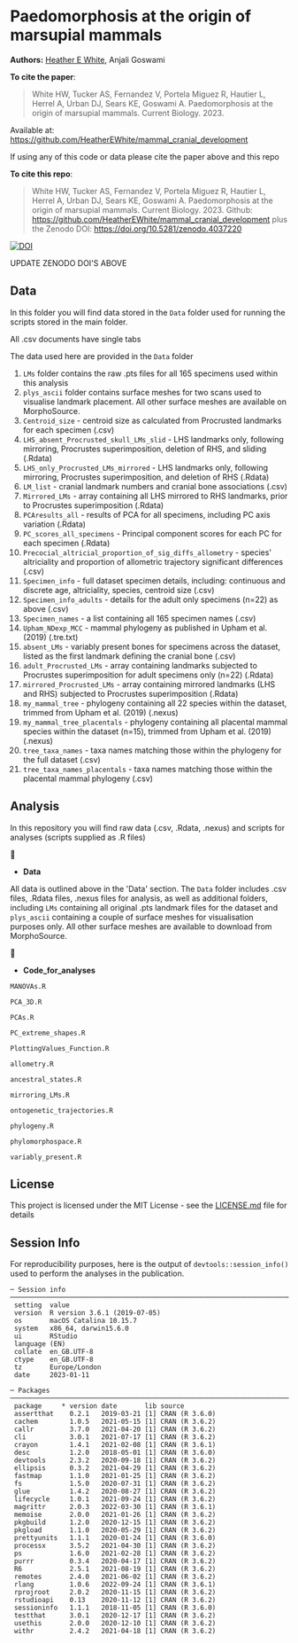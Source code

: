 # Paedomorphosis at the origin of marsupial mammals

__Authors:__
[Heather E White](mailto:heather.white.17@ucl.ac.uk), 
Anjali Goswami

__To cite the paper__: 

>White HW, Tucker AS, Fernandez V, Portela Miguez R, Hautier L, Herrel A, Urban DJ, Sears KE, Goswami A. Paedomorphosis at the origin of marsupial mammals. Current Biology. 2023.

Available at: https://github.com/HeatherEWhite/mammal_cranial_development

If using any of this code or data please cite the paper above and this repo

__To cite this repo__: 

> White HW, Tucker AS, Fernandez V, Portela Miguez R, Hautier L, Herrel A, Urban DJ, Sears KE, Goswami A. Paedomorphosis at the origin of marsupial mammals. Current Biology. 2023. Github: https://github.com/HeatherEWhite/mammal_cranial_development plus the Zenodo DOI: https://doi.org/10.5281/zenodo.4037220

[![DOI](https://zenodo.org/badge/DOI/10.5281/zenodo.4037220.svg)](https://doi.org/10.5281/zenodo.4037220)

UPDATE ZENODO DOI'S ABOVE


## Data

In this folder you will find data stored in the `Data` folder used for running the scripts stored in the main folder.

All .csv documents have single tabs 

The data used here are provided in the `Data` folder
1. `LMs` folder contains the raw .pts files for all 165 specimens used within this analysis
2. `plys_ascii` folder contains surface meshes for two scans used to visualise landmark placement. All other surface meshes are available on MorphoSource.
3. `Centroid_size` - centroid size as calculated from Procrusted landmarks for each specimen (.csv)
4. `LHS_absent_Procrusted_skull_LMs_slid` - LHS landmarks only, following mirroring, Procrustes superimposition, deletion of RHS, and sliding (.Rdata)
5. `LHS_only_Procrusted_LMs_mirrored` - LHS landmarks only, following mirroring, Procrustes superimposition, and deletion of RHS (.Rdata)
6. `LM_list` - cranial landmark numbers and cranial bone associations (.csv)
7. `Mirrored_LMs` - array containing all LHS mirrored to RHS landmarks, prior to Procrustes superimposition (.Rdata)
8. `PCAresults_all` - results of PCA for all specimens, including PC axis variation (.Rdata)
9. `PC_scores_all_specimens` - Principal component scores for each PC for each specimen (.Rdata)
10. `Precocial_altricial_proportion_of_sig_diffs_allometry` - species' altriciality and proportion of allometric trajectory significant differences (.csv)
11. `Specimen_info` - full dataset specimen details, including: continuous and discrete age, altriciality, species, centroid size (.csv)
12. `Specimen_info_adults` - details for the adult only specimens (n=22) as above (.csv)
13. `Specimen_names` - a list containing all 165 specimen names (.csv)
14. `Upham_NDexp_MCC` - mammal phylogeny as published in Upham et al. (2019) (.tre.txt)
15. `absent_LMs` - variably present bones for specimens across the dataset, listed as the first landmark defining the cranial bone (.csv)
16. `adult_Procrusted_LMs` - array containing landmarks subjected to Procrustes superimposition for adult specimens only (n=22) (.Rdata)
17. `mirrored_Procrusted_LMs` - array containing mirrored landmarks (LHS and RHS) subjected to Procrustes superimposition (.Rdata)
18. `my_mammal_tree` - phylogeny containing all 22 species within the dataset, trimmed from Upham et al. (2019) (.nexus)
19. `my_mammal_tree_placentals` - phylogeny containing all placental mammal species within the dataset (n=15), trimmed from Upham et al. (2019) (.nexus)
20. `tree_taxa_names` - taxa names matching those within the phylogeny for the full dataset (.csv)
21. `tree_taxa_names_placentals` - taxa names matching those within the placental mammal phylogeny (.csv)

## Analysis
In this repository you will find raw data (.csv, .Rdata, .nexus) and scripts for analyses (scripts supplied as .R files)

 :file_folder:
* **Data**

All data is outlined above in the 'Data' section. The `Data` folder includes .csv files, .Rdata files, .nexus files for analysis, as well as additional folders, including `LMs` containing all original .pts landmark files for the dataset and `plys_ascii` containing a couple of surface meshes for visualisation purposes only. All other surface meshes are available to download from MorphoSource.

 :file_folder:
* **Code_for_analyses**

`MANOVAs.R`

`PCA_3D.R`

`PCAs.R`

`PC_extreme_shapes.R`

`PlottingValues_Function.R`

`allometry.R`

`ancestral_states.R`

`mirroring_LMs.R`

`ontogenetic_trajectories.R`

`phylogeny.R`

`phylomorphospace.R`

`variably_present.R`



## License
This project is licensed under the MIT License - see the [LICENSE.md](https://github.com/HeatherEWhite/suture_complexity_metrics/blob/master/LICENSE) file for details

## Session Info
For reproducibility purposes, here is the output of `devtools::session_info()` used to perform the analyses in the publication. 

```{r}
─ Session info ──────────────────────────────────────────────────────────────────────────────────
 setting  value                       
 version  R version 3.6.1 (2019-07-05)
 os       macOS Catalina 10.15.7      
 system   x86_64, darwin15.6.0        
 ui       RStudio                     
 language (EN)                        
 collate  en_GB.UTF-8                 
 ctype    en_GB.UTF-8                 
 tz       Europe/London               
 date     2023-01-11                  

─ Packages ──────────────────────────────────────────────────────────────────────────────────────
 package     * version date       lib source        
 assertthat    0.2.1   2019-03-21 [1] CRAN (R 3.6.0)
 cachem        1.0.5   2021-05-15 [1] CRAN (R 3.6.2)
 callr         3.7.0   2021-04-20 [1] CRAN (R 3.6.2)
 cli           3.0.1   2021-07-17 [1] CRAN (R 3.6.2)
 crayon        1.4.1   2021-02-08 [1] CRAN (R 3.6.1)
 desc          1.2.0   2018-05-01 [1] CRAN (R 3.6.0)
 devtools      2.3.2   2020-09-18 [1] CRAN (R 3.6.2)
 ellipsis      0.3.2   2021-04-29 [1] CRAN (R 3.6.2)
 fastmap       1.1.0   2021-01-25 [1] CRAN (R 3.6.2)
 fs            1.5.0   2020-07-31 [1] CRAN (R 3.6.2)
 glue          1.4.2   2020-08-27 [1] CRAN (R 3.6.2)
 lifecycle     1.0.1   2021-09-24 [1] CRAN (R 3.6.2)
 magrittr      2.0.3   2022-03-30 [1] CRAN (R 3.6.1)
 memoise       2.0.0   2021-01-26 [1] CRAN (R 3.6.2)
 pkgbuild      1.2.0   2020-12-15 [1] CRAN (R 3.6.2)
 pkgload       1.1.0   2020-05-29 [1] CRAN (R 3.6.2)
 prettyunits   1.1.1   2020-01-24 [1] CRAN (R 3.6.0)
 processx      3.5.2   2021-04-30 [1] CRAN (R 3.6.2)
 ps            1.6.0   2021-02-28 [1] CRAN (R 3.6.2)
 purrr         0.3.4   2020-04-17 [1] CRAN (R 3.6.2)
 R6            2.5.1   2021-08-19 [1] CRAN (R 3.6.2)
 remotes       2.4.0   2021-06-02 [1] CRAN (R 3.6.2)
 rlang         1.0.6   2022-09-24 [1] CRAN (R 3.6.1)
 rprojroot     2.0.2   2020-11-15 [1] CRAN (R 3.6.2)
 rstudioapi    0.13    2020-11-12 [1] CRAN (R 3.6.2)
 sessioninfo   1.1.1   2018-11-05 [1] CRAN (R 3.6.0)
 testthat      3.0.1   2020-12-17 [1] CRAN (R 3.6.2)
 usethis       2.0.0   2020-12-10 [1] CRAN (R 3.6.2)
 withr         2.4.2   2021-04-18 [1] CRAN (R 3.6.2)
```
